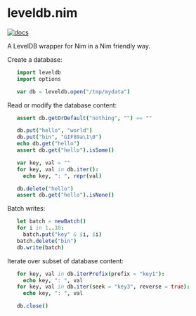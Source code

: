 # leveldb.nim

[![docs](https://img.shields.io/badge/docs-leveldb.nim-green)](https://zielmicha.github.io/leveldb.nim/)

A LevelDB wrapper for Nim in a Nim friendly way.

Create a database:
```Nim
   import leveldb
   import options

   var db = leveldb.open("/tmp/mydata")
```

Read or modify the database content:
```Nim
   assert db.getOrDefault("nothing", "") == ""

   db.put("hello", "world")
   db.put("bin", "GIF89a\1\0")
   echo db.get("hello")
   assert db.get("hello").isSome()

   var key, val = ""
   for key, val in db.iter():
     echo key, ": ", repr(val)

   db.delete("hello")
   assert db.get("hello").isNone()
```

Batch writes:
```Nim
   let batch = newBatch()
   for i in 1..10:
     batch.put("key" & $i, $i)
   batch.delete("bin")
   db.write(batch)
```

Iterate over subset of database content:
```Nim
   for key, val in db.iterPrefix(prefix = "key1"):
     echo key, ": ", val
   for key, val in db.iter(seek = "key3", reverse = true):
     echo key, ": ", val

   db.close()
```
